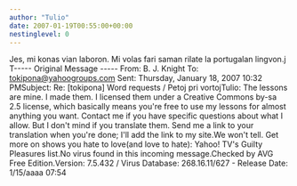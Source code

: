 ```yaml
---
author: "Tulio"
date: 2007-01-19T00:55:00+00:00
nestinglevel: 0
---
```

Jes, mi konas vian laboron. Mi volas fari saman rilate la portugalan lingvon.j T-----
 Original Message -----
 From: B. J. Knight To: [tokipona@yahoogroups.com](mailto://tokipona@yahoogroups.com) Sent: Thursday, January 18, 2007 10:32 PMSubject: Re: \[tokipona\] Word requests / Petoj pri vortojTulio: The lessons are mine. I made them. I licensed them under a Creative Commons by-sa 2.5 license, which basically means you're free to use my lessons for almost anything you want. Contact me if you have specific questions about what I allow. But I don't mind if you translate them. Send me a link to your translation when you're done; I'll add the link to my site.We won't tell. Get more on shows you hate to love(and love to hate): Yahoo! TV's Guilty Pleasures list.No virus found in this incoming message.Checked by AVG Free Edition.Version: 7.5.432 / Virus Database: 268.16.11/627 - Release Date: 1/15/aaaa 07:54